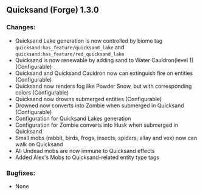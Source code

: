 ## Quicksand (Forge) 1.3.0

### Changes:
- Quicksand Lake generation is now controlled by biome tag `quicksand:has_feature/quicksand_lake` and `quicksand:has_feature/red_quicksand_lake`
- Quicksand is now renewable by adding sand to Water Cauldron(level 1) (Configurable)
- Quicksand and Quicksand Cauldron now can extinguish fire on entities (Configurable)
- Quicksand now renders fog like Powder Snow, but with corresponding colors (Configurable)
- Quicksand now drowns submerged entities (Configurable)
- Drowned now converts into Zombie when submerged in Quicksand (Configurable)
- Configuration for Quicksand Lakes generation
- Configuration for Zombie converts into Husk when submerged in Quicksand
- Small mobs (rabbit, birds, frogs, insects, spiders, allay and vex) now can walk on Quicksand
- All Undead mobs are now immune to Quicksand effects
- Added Alex's Mobs to Quicksand-related entity type tags

### Bugfixes:
- None